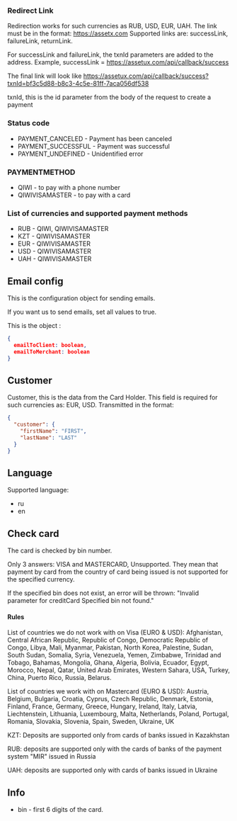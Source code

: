 ### Redirect Link
Redirection works for such currencies as RUB, USD, EUR, UAH.
The link must be in the format: https://assetx.com
Supported links are: successLink, failureLink, returnLink.

For successLink and failureLink, the txnId parameters are added to the address.
Example, successLink = https://assetux.com/api/callback/success

The final link will look like https://assetux.com/api/callback/success?txnId=bf3c5d88-b8c3-4c5e-81ff-7aca056df538

txnId, this is the id parameter from the body of the request to create a payment

### Status code
- PAYMENT_CANCELED - Payment has been canceled
- PAYMENT_SUCCESSFUL - Payment was successful
- PAYMENT_UNDEFINED - Unidentified error

### PAYMENTMETHOD
- QIWI - to pay with a phone number
- QIWIVISAMASTER - to pay with a card

### List of currencies and supported payment methods
* RUB - QIWI, QIWIVISAMASTER
* KZT - QIWIVISAMASTER
* EUR - QIWIVISAMASTER
* USD - QIWIVISAMASTER
* UAH - QIWIVISAMASTER

## Email config
This is the configuration object for sending emails.

If you want us to send emails, set all values to true.

This is the object :
```json
{
  emailToClient: boolean,
  emailToMerchant: boolean
}
```

## Customer
Customer, this is the data from the Card Holder. This field is required for such currencies as: EUR, USD.
Transmitted in the format:
```json
{
  "customer": {
    "firstName": "FIRST",
    "lastName": "LAST"
  }
}
```

## Language
Supported language:
* ru
* en

## Check card
The card is checked by bin number.

Only 3 answers: VISA and MASTERCARD, Unsupported. They mean that payment by card from the country of card being issued is not supported for the specified currency.

If the specified bin does not exist, an error will be thrown: "Invalid parameter for creditCard Specified bin not found."

#### Rules

List of countries we do not work with on Visa (EURO & USD):
Afghanistan, Central African Republic, Republic of Congo, Democratic Republic of Congo, Libya, Mali, Myanmar, Pakistan, North Korea, Palestine, Sudan, South Sudan, Somalia, Syria, Venezuela, Yemen, Zimbabwe, Trinidad and Tobago, Bahamas, Mongolia, Ghana, Algeria, Bolivia, Ecuador, Egypt, Morocco, Nepal, Qatar, United Arab Emirates, Western Sahara, USA, Turkey, China, Puerto Rico, Russia, Belarus.

List of countries we work with on Mastercard (EURO & USD):
Austria, Belgium, Bulgaria, Croatia, Cyprus, Czech Republic, Denmark, Estonia, Finland, France, Germany, Greece, Hungary, Ireland, Italy, Latvia, Liechtenstein, Lithuania, Luxembourg, Malta, Netherlands, Poland, Portugal, Romania, Slovakia, Slovenia, Spain, Sweden, Ukraine, UK

KZT: Deposits are supported only from cards of banks issued in Kazakhstan

RUB: deposits are supported only with the cards of banks of the payment system "MIR" issued in Russia

UAH: deposits are supported only with cards of banks issued in Ukraine


## Info
* bin - first 6 digits of the card.
